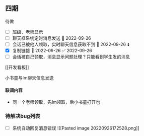 ## 四期

待做
- [ ] 班级、老师显示
- [ ] 聊天框系统定时消息发送 📅 2022-09-26 
- [ ] 会话已被他人领取，实时聊天信息获取不到 📅 2022-09-26 ⏫ 
- [x] 复制链接 📅 2022-09-26 ✅ 2022-09-26
- [ ] 会话被自己领取，消息显示问题处理？只能看到学生发的消息

[[开发看板]]


小书童与Im聊天信息发送

#### 联调内容
- 同一个老师领取，先Im领取，后小书童打开也


### 待解决bug列表

- [ ] 系统自动回复消息错误
![[Pasted image 20220926172528.png]]
